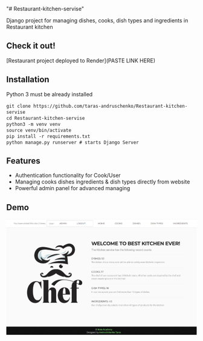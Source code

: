 "# Restaurant-kitchen-servise" 

Django project for managing dishes, cooks, dish types and ingredients in Restaurant kitchen

## Check it out!

[Restaurant project deployed to Render](PASTE LINK HERE)

## Installation

Python 3 must be already installed

```shell
git clone https://github.com/taras-andruschenko/Restaurant-kitchen-servise
cd Restaurant-kitchen-servise
python3 -m venv venv
source venv/bin/activate
pip install -r requirements.txt
python manage.py runserver # starts Django Server
```

## Features
* Authentication functionality for Cook/User
* Managing cooks dishes ingredients & dish types directly from website
* Powerful admin panel for advanced managing

## Demo

![Website Interface](kitchen.png)
